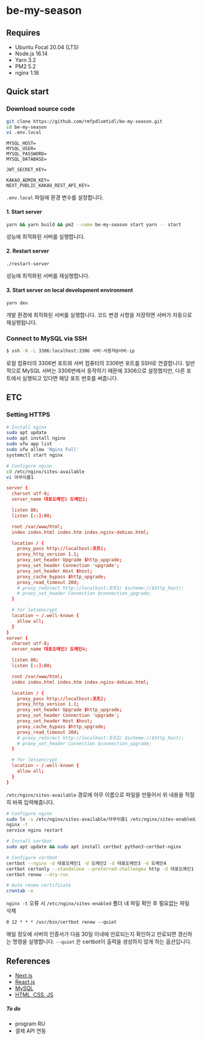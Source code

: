 # be-my-season

## Requires

- Ubuntu Focal 20.04 (LTS)
- Node.js 16.14
- Yarn 3.2
- PM2 5.2
- nginx 1.18

## Quick start

### Download source code

```bash
git clone https://github.com/rmfpdlxmtidl/be-my-season.git
cd be-my-season
vi .env.local
```

```
MYSQL_HOST=
MYSQL_USER=
MYSQL_PASSWORD=
MYSQL_DATABASE=

JWT_SECRET_KEY=

KAKAO_ADMIN_KEY=
NEXT_PUBLIC_KAKAO_REST_API_KEY=
```

`.env.local` 파일에 환경 변수를 설정합니다.

#### 1. Start server

```bash
yarn && yarn build && pm2 --name be-my-season start yarn -- start
```

성능에 최적화된 서버를 실행합니다.

#### 2. Restart server

```bash
./restart-server
```

성능에 최적화된 서버를 재실행합니다.

#### 3. Start server on local development environment

```
yarn dev
```

개발 환경에 최적화된 서버를 실행합니다. 코드 변경 사항을 저장하면 서버가 자동으로 재실행됩니다.

### Connect to MySQL via SSH

```bash
$ ssh -N -L 3306:localhost:3306 서버-사용자@서버-ip
```

로컬 컴퓨터의 3306번 포트와 서버 컴퓨터의 3306번 포트를 SSH로 연결합니다. 일반적으로 MySQL 서버는 3306번에서 동작하기 때문에 3306으로 설정했지만, 다른 포트에서 실행되고 있다면 해당 포트 번호를 써줍니다.

## ETC

### Setting HTTPS

```bash
# Install nginx
sudo apt update
sudo apt install nginx
sudo ufw app list
sudo ufw allow 'Nginx Full'
systemctl start nginx

# Configure nginx
cd /etc/nginx/sites-available
vi 아무이름1
```

```conf
server {
  charset utf-8;
  server_name 대표도메인1 도메인2;

  listen 80;
  listen [::]:80;

  root /var/www/html;
  index index.html index.htm index.nginx-debian.html;

  location / {
    proxy_pass http://localhost:포트1;
    proxy_http_version 1.1;
    proxy_set_header Upgrade $http_upgrade;
    proxy_set_header Connection 'upgrade';
    proxy_set_header Host $host;
    proxy_cache_bypass $http_upgrade;
    proxy_read_timeout 20d;
    # proxy_redirect http://localhost:포트1/ $scheme://$http_host/;
    # proxy_set_header Connection $connection_upgrade;
  }

  # for letsencrypt
  location ~ /.well-known {
    allow all;
  }
}
server {
  charset utf-8;
  server_name 대표도메인3 도메인4;

  listen 80;
  listen [::]:80;

  root /var/www/html;
  index index.html index.htm index.nginx-debian.html;

  location / {
    proxy_pass http://localhost:포트2;
    proxy_http_version 1.1;
    proxy_set_header Upgrade $http_upgrade;
    proxy_set_header Connection 'upgrade';
    proxy_set_header Host $host;
    proxy_cache_bypass $http_upgrade;
    proxy_read_timeout 20d;
    # proxy_redirect http://localhost:포트2/ $scheme://$http_host/;
    # proxy_set_header Connection $connection_upgrade;
  }

  # for letsencrypt
  location ~ /.well-known {
    allow all;
  }
}
```

`/etc/nginx/sites-available` 경로에 아무 이름으로 파일을 만들어서 위 내용을 적절히 바꿔 입력해줍니다.

```bash
# Configure nginx
sudo ln -s /etc/nginx/sites-available/아무이름1 /etc/nginx/sites-enabled/아무이름1
nginx -t
service nginx restart

# Install certbot
sudo apt update && sudo apt install certbot python3-certbot-nginx

# Configure certbot
certbot --nginx -d 대표도메인1 -d 도메인2 -d 대표도메인3 -d 도메인4
certbot certonly --standalone --preferred-challenges http -d 대표도메인1 -d 대표도메인3
certbot renew --dry-run

# Auto renew certificate
crontab -e
```

`nginx -t` 오류 시 `/etc/nginx/sites-enabled` 폴더 내 파일 확인 후 필요없는 파일 삭제

```
0 12 * * * /usr/bin/certbot renew --quiet
```

매일 정오에 서버의 인증서가 다음 30일 이내에 만료되는지 확인하고 만료되면 갱신하는 명령을 실행합니다. `--quiet` 은 certbot이 출력을 생성하지 않게 하는 옵션입니다.

## References

- [Next.js](https://nextjs.org/docs/getting-started)
- [React.js](https://reactjs.org/docs/getting-started.html)
- [MySQL](https://docs.oracle.com/en-us/iaas/mysql-database/doc/getting-started.html)
- [HTML, CSS, JS](https://developer.mozilla.org/en-US/docs/Web/CSS)

##### To do

- program RU
- 결제 API 연동
